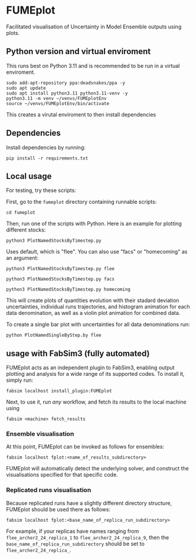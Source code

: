 # FUMEplot
Facilitated visualisation of Uncertainty in Model Ensemble outputs using plots.

## Python version and virtual enviroment
This runs best on Python 3.11 and is recommended to be run in a virtual enviroment. 

```
sudo add-apt-repository ppa:deadsnakes/ppa -y
sudo apt update
sudo apt install python3.11 python3.11-venv -y
python3.11 -m venv ~/venvs/FUMEplotEnv
source ~/venvs/FUMEplotEnv/bin/activate
```

This creates a virutal enviroment to then install dependencies

## Dependencies

Install dependencies by running:

```
pip install -r requirements.txt
```

## Local usage

For testing, try these scripts:

First, go to the `fumeplot` directory containing runnable scripts:

```
cd fumeplot
```

Then, run one of the scripts with Python. 
Here is an example for plotting different stocks:

<!-- ```
python3 PlotEnsembleLines.py
``` -->
```
python3 PlotNamedStocksByTimestep.py 
```

Uses default, which is "flee".
You can also use "facs" or "homecoming" as an argument:

```
python3 PlotNamedStocksByTimestep.py flee
```
```
python3 PlotNamedStocksByTimestep.py facs
```
```
python3 PlotNamedStocksByTimestep.py homecoming
```

<!-- ```
python3 PlotEnsembleLines.py flee
```

```
python3 PlotEnsembleLines.py homecoming
``` -->
This will create plots of quantities evolution with their stadard deviation uncertainties, individual runs trajectories, and histogram animation for each data denomination, as well as a violin plot animation for combined data.


To create a single bar plot with uncertainties for all data denominations run:
```
python PlotNamedSingleByStep.by flee
```

## usage with FabSim3 (fully automated)

FUMEplot acts as an independent plugin to FabSim3, enabling output plotting and analysis for a wide range of its supported codes. To install it, simply run:

```
fabsim localhost install_plugin:FUMEplot
```

Next, to use it, run *any* workflow, and fetch its results to the local machine using 

```
fabsim <machine> fetch_results
```

### Ensemble visualisation

At this point, FUMEplot can be invoked as follows for ensembles:

```
fabsim localhost fplot:<name_of_results_subdirectory>
```

FUMEplot will automatically detect the underlying solver, and construct the visualisations specified for that specific code.

### Replicated runs visualisation

Because replicated runs have a slightly different directory structure, FUMEplot should be used there as follows:

```
fabsim localhost fplot:<base_name_of_replica_run_subdirectory>
```

For example, if your replicas have names ranging from ```flee_archer2_24_replica_1``` to ```flee_archer2_24_replica_9```, then the ```base_name_of_replica_run_subdirectory``` should be set to ```flee_archer2_24_replica_```.


